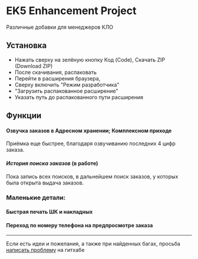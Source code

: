 # EK5 Enhancement Project
Различные добавки для менеджеров КЛО

## Установка

- Нажать сверху на зелёную кнопку Код (Code), Скачать ZIP (Download ZIP)
- После скачивания, распаковать
- Перейти в расширения браузера,
- Сверху включить "Режим разработчика" 
- "Загрузить распакованное расширение" 
- Указать путь до распакованного пути расширения

## Функции
#### Озвучка заказов в Адресном хранении; Комплексном приходе
Приёмка еще быстрее, благодаря озвучиванию последних 4 цифр заказа. 

#### *История поиска заказов* (в работе)
Пока запись всех поисков, в дальнейшем поиск заказов, у которых была открыта выдача заказов.

### Маленькие детали:

#### Быстрая печать ШК и накладных

#### Переход по номеру телефона на предпросмотре заказа

---

Если есть идеи и пожелания, а также при найденных багах, просьба [написать проблему](https://github.com/qlimq/ek5enchancement/issues/new) на гитхабе

